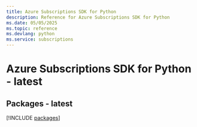 ```yaml
---
title: Azure Subscriptions SDK for Python
description: Reference for Azure Subscriptions SDK for Python
ms.date: 05/05/2025
ms.topic: reference
ms.devlang: python
ms.service: subscriptions
---
```

# Azure Subscriptions SDK for Python - latest
## Packages - latest
[!INCLUDE [packages](subscriptions-index.md)]